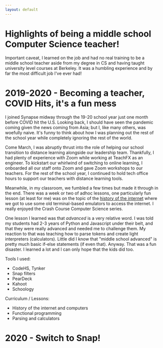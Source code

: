 ```yaml
---
layout: default
---
```


# Highlights of being a middle school Computer Science teacher!
Important caveat, I learned on the job and had no real training to be a middle school teacher aside from my degree in CS and having taught university level courses at Berkeley. It was a humbling experience and by far the most difficult job I've ever had!

# 2019-2020 - Becoming a teacher, COVID Hits, it's a fun mess
I joined Synapse midway through the 19-20 school year just one month before COVID hit the U.S. Looking back, I should have seen the pandemic coming given the news coming from Asia; but I, like many others, was woefully naive. It's funny to think about how I was planning out the rest of the school year while completely ignoring the rest of the world.

Come March, I was abruptly thrust into the role of helping our school transition to distance learning alongside our leadership team. Thankfully, I had plenty of experience with Zoom while working at TeachFX as an engineer. To kickstart our whirlwind of switching to online learning, I onboarded all our staff onto Zoom and gave Zoom workshops to our teachers. For the rest of the school year, I continued to hold tech office hours to support our teachers with distance learning tools. 

Meanwhile, in my classroom, we fumbled a few times but made it through in the end. There was a week or two of adhoc lessons, one particularly fun lesson (at least for me) was on the topic of the [history of the internet](https://docs.google.com/presentation/d/1kDKlHcvJxuNZ1F1M6zC23e9knNNWslvT53JMZaif5ms/edit?usp=sharing) where we got to use some old terminal-based emulators to access the internet. I really enjoyed the Crash Course Computer Science series.

One lesson I learned was that _advanced_ is a very relative word. I was told my students had 2-3 years of Python and Javascript under their belt, and that they were really advanced and needed me to challenge them. My reaction to that was teaching  how to parse tokens and create light interpreters (calculators). Little did I know that "middle school advanced" is pretty much basic if-else statements (if even that). Anyway. That was a fun disaster. I learned a lot and I can only hope that the kids did too. 

Tools I used: 
- CodeHS, Tynker
- Snap filters
- PearDeck
- Kahoot
- Schoology

Curriculum / Lessons:
- History of the internet and computers
- Functional programming
- Parsing and calculators

# 2020 - Switch to Snap!

